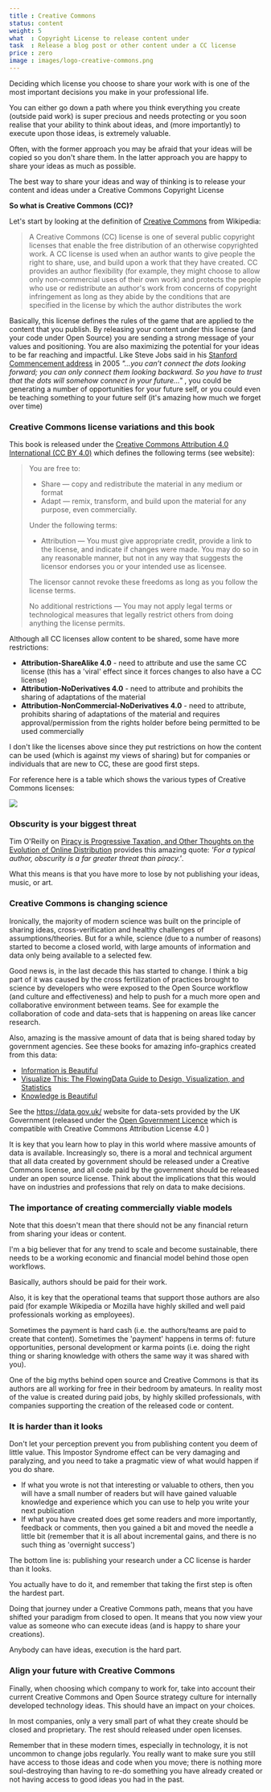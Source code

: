 ```yaml
---
title : Creative Commons
status: content
weight: 5
what  : Copyright License to release content under
task  : Release a blog post or other content under a CC license
price : zero
image : images/logo-creative-commons.png
---
```


Deciding which license you choose to share your work with is one of the most important decisions you make in your professional life.

You can either go down a path where you think everything you create (outside paid work) is super precious and needs protecting or you soon realise that your ability to think about ideas, and (more importantly) to execute upon those ideas, is extremely valuable.

Often, with the former approach you may be afraid that your ideas will be copied so you don't share them. In the latter approach you are happy to share your ideas as much as possible. 

The best way to share your ideas and way of thinking is to release your content and ideas under a Creative Commons Copyright License 

**So what is Creative Commons (CC)?**

Let's start by looking at the definition of [Creative Commons](https://en.wikipedia.org/wiki/Creative_Commons) from Wikipedia:

> A Creative Commons (CC) license is one of several public copyright licenses that enable the free distribution of an otherwise copyrighted work. A CC license is used when an author wants to give people the right to share, use, and build upon a work that they have created. CC provides an author flexibility (for example, they might choose to allow only non-commercial uses of their own work) and protects the people who use or redistribute an author's work from concerns of copyright infringement as long as they abide by the conditions that are specified in the license by which the author distributes the work

Basically, this license defines the rules of the game that are applied to the content that you publish. By releasing your content under this license (and your code under Open Source) you are sending a strong message of your values and positioning. You are also maximizing the potential for your ideas to be far reaching and impactful. Like Steve Jobs said in his [Stanford Commencement address](https://news.stanford.edu/2005/06/14/jobs-061505/) in 2005 _"...you can’t connect the dots looking forward; you can only connect them looking backward. So you have to trust that the dots will somehow connect in your future..."_ , you could be generating a number of opportunities for your future self, or you could even be teaching something to your future self (it's amazing how much we forget over time)

### Creative Commons license variations and this book

This book is released under the [Creative Commons Attribution 4.0 International (CC BY 4.0)](https://creativecommons.org/licenses/by/4.0/deed.en_US) which defines the following terms (see website):

> You are free to:
>
> - Share — copy and redistribute the material in any medium or format
> - Adapt — remix, transform, and build upon the material for any purpose, even commercially.
>
> Under the following terms:
>  - Attribution — You must give appropriate credit, provide a link to the license, and indicate if changes were made. You may do so in any reasonable manner, but not in any way that suggests the licensor endorses you or your intended use as licensee.
>
> The licensor cannot revoke these freedoms as long as you follow the license terms.
>
> No additional restrictions — You may not apply legal terms or technological measures that legally restrict others from doing anything the license permits.

Although all CC licenses allow content to be shared, some have more restrictions:
 
 - **Attribution-ShareAlike 4.0** - need to attribute and use the same CC license (this has a 'viral' effect since it forces changes to also have a CC license)
 - **Attribution-NoDerivatives 4.0** - need to attribute and prohibits the sharing of adaptations of the material
 - **Attribution-NonCommercial-NoDerivatives 4.0** -  need to attribute, prohibits sharing of adaptations of the material and requires approval/permission from the rights holder before being permitted to be used commercially 
 
I don't like the licenses above since they put restrictions on how the content can be used (which is against my views of sharing) but for companies or individuals that are new to CC, these are good first steps.

For reference here is a table which shows the various types of Creative Commons licenses:

 [![](images/wikipedia-creative-commons-licenses.png)](https://en.wikipedia.org/wiki/Creative_Commons_license)


### Obscurity is your biggest threat

 Tim O'Reilly on [Piracy is Progressive Taxation, and Other Thoughts on the Evolution of Online Distribution](http://www.openp2p.com/pub/a/p2p/2002/12/11/piracy.html) provides this amazing quote: _'For a typical author, obscurity is a far greater threat than piracy.'_. 

 What this means is that you have more to lose by not publishing your ideas, music, or art. 

### Creative Commons is changing science

Ironically, the majority of modern science was built on the principle of sharing ideas, cross-verification and healthy challenges of assumptions/theories. But for a while, science (due to a number of reasons) started to become a closed world, with large amounts of information and data only being available to a selected few.
 
Good news is, in the last decade this has started to change. I think a big part of it was caused by the cross fertilization of practices brought to science by developers who were exposed to the Open Source workflow (and culture and effectiveness) and help to push for a much more open and collaborative environment between teams. See for example the collaboration of code and data-sets that is happening on areas like cancer research.

Also, amazing is the massive amount of data that is being shared today by government agencies. See these books for amazing info-graphics created from this data:

 - [Information is Beautiful](https://www.amazon.co.uk/Information-Beautiful-New-David-McCandless/dp/0007492898)
 - [Visualize This: The FlowingData Guide to Design, Visualization, and Statistics](https://www.amazon.co.uk/Visualize-This-FlowingData-Visualization-Statistics/dp/0470944889)
 - [Knowledge is Beautiful ](https://www.amazon.co.uk/Knowledge-Beautiful-David-McCandless/dp/0007427921)

See the https://data.gov.uk/ website for data-sets provided by the UK Government (released under the [Open Government Licence](http://www.nationalarchives.gov.uk/doc/open-government-licence/version/3/) which is compatible with Creative Commons Attribution License 4.0 )

It is key that you learn how to play in this world where massive amounts of data is available. Increasingly so, there is a moral and technical argument that all data created by government should be released under a Creative Commons license, and all code paid by the government should be released under an open source license. Think about the implications that this would have on industries and professions that rely on data to make decisions.

### The importance of creating commercially viable models

Note that this doesn't mean that there should not be any financial return from sharing your ideas or content.

I'm a big believer that for any trend to scale and become sustainable, there needs to be a working economic and financial model behind those open workflows.

Basically, authors should be paid for their work.

Also, it is key that the operational teams that support those authors are also paid (for example Wikipedia or Mozilla have highly skilled and well paid professionals working as employees). 

Sometimes the payment is hard cash (i.e. the authors/teams are paid to create that content).  Sometimes the 'payment' happens in terms of: future opportunities, personal development or karma points (i.e. doing the right thing or sharing knowledge with others the same way it was shared with you).

One of the big myths behind open source and Creative Commons is that its authors are all working for free in their bedroom by amateurs. In reality most of the value is created during paid jobs, by highly skilled professionals, with companies supporting the creation of the released code or content.

### It is harder than it looks

Don't let your perception prevent you from publishing content you deem of little value. This Impostor Syndrome effect can be very damaging and paralyzing, and you need to take a pragmatic view of what would happen if you do share.

 - If what you wrote is not that interesting or valuable to others, then you will have a small number of readers but will have gained valuable knowledge and experience which you can use to help you write your next publication
 - If what you have created does get some readers and more importantly, feedback or comments, then you gained a bit and moved the needle a little bit (remember that it is all about incremental gains, and there is no such thing as 'overnight success')

The bottom line is: publishing your research under a CC license is harder than it looks. 

You actually have to do it, and remember that taking the first step is often the hardest part.

Doing that journey under a Creative Commons path, means that you have shifted your paradigm from closed to open. It means that you now view your value as someone who can execute ideas (and is happy to share your creations).

Anybody can have ideas, execution is the hard part.    

### Align your future with Creative Commons

Finally, when choosing which company to work for, take into account their current Creative Commons and Open Source strategy culture for internally developed technology ideas. This should have an impact on your choices.

In most companies, only a very small part of what they create should be closed and proprietary. The rest should released under open licenses.

Remember that in these modern times, especially in technology, it is not uncommon to change jobs regularly. You really want to make sure  you still have access to those ideas and code when you move; there is nothing more soul-destroying than having to re-do something you have already created or not having access to good ideas you had in the past.
